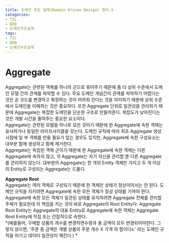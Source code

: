 ```yaml
---
title: 도메인 주도 설계(Domain Driven Design) 정리-3
categories:
- TIL
- DDD
- 도메인주도설계
tags:
- TIL
- DDD
- 도메인주도설계
---
```


# Aggregate
Aggregate는 관련된 객체를 하나의 군으로 묶어주기 때문에 좀 더 상위 수준에서 도메인 모델 간의 관계를 파악할 수 있다. 주요 도메인 개념간의 관계를 파악하기 어렵다는 것은 곧 코드를 변경하고 확장하는 것이 어려워 진다는 것을 의미하기 때문에 상위 수준에서 도메인을 이해하는 것은 중요하다. 또한  Aggregate 단위로 일관성을 관리하기 때문에 Aggregate는 복잡한 도메인을 단순한 구조로 만들어준다. 복잡도가 낮아진다는 것은 개발 시간을 줄여주는 중요한 요소이다.   
Aggregate는 관련된 모델을 하나로 모은 것이기 때문에 한 Aggregate에 속한 객체는 유사하거나 동일한 라이프사이클을 갖는다. 도메인 규칙에 따라  최초 Aggregate 생성 시점에 일 부 객체를 만들 필요가 없는 경우도 있지만, Aggregate에 속한 구성요소는 대부분 함께 생성하고 함께 제거한다.   
Aggregate는 독립된 객체 군이기 때문에 한 Aggregate에 속한 객체는 다른 Aggregate에 속하지 않고, 각 Aggregate는 자기 자신을 관리할 뿐 다른 Aggregate를 관리하지 않는다. 대부분의 Aggregate는 한 개의 Entity 객체만 가지고 두 개 이상의 Entity로 구성되는 Aggregate는 드물다.

**Aggregate Root**   
Aggregate는 여러 객체로 구성되기 때문에 한 객체만 상태가 정상이어서는 안 된다. 도메인 규칙을 지키려면 Aggregate에 속한 모든 객체가 정상 상태를 가져야 한다.   
Aggregate에 속한 모든 객체가 일관된 상태를 유지하려면 Aggregate 전체를 관리할 주체가 필요한데 이 책임을 지는 것이 바로 Aggregate의 Root Entity다. Aggregate Root Entity는 Aggregate의 대표 Entity로 Aggregate에 속한 객체는 Aggregate Root Entity에 직접 또는 간접적으로 속한다.   
*(예를들어, 구매할 상품의 개수를 변경하면수량과 총 금액이 모두 변경되어야한다. 그렇지 않으면, '주문 총 금액은 개별 상품의 주문 개수 X 가격 의 합이다s.' 라는 도메인 규칙을 어기고 데이터 일관성이 깨진다.) *
